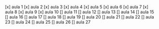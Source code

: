 [x] aula 1
[x] aula 2
[x] aula 3
[x] aula 4
[x] aula 5
[x] aula 6
[x] aula 7
[x] aula 8
[x] aula 9
[x] aula 10
[] aula 11
[] aula 12
[] aula 13
[] aula 14
[] aula 15
[] aula 16
[] aula 17
[] aula 18
[] aula 19
[] aula 20
[] aula 21
[] aula 22
[] aula 23
[] aula 24
[] aula 25
[] aula 26
[] aula 27